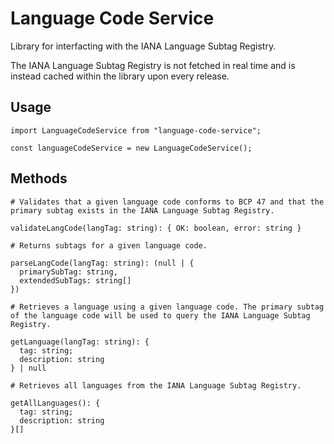 # Language Code Service

Library for interfacting with the IANA Language Subtag Registry.

The IANA Language Subtag Registry is not fetched in real time and is instead cached within the library upon every release. 

## Usage

```
import LanguageCodeService from "language-code-service";

const languageCodeService = new LanguageCodeService();
```

## Methods
```
# Validates that a given language code conforms to BCP 47 and that the primary subtag exists in the IANA Language Subtag Registry.

validateLangCode(langTag: string): { OK: boolean, error: string }
```

```
# Returns subtags for a given language code.

parseLangCode(langTag: string): (null | {
  primarySubTag: string,
  extendedSubTags: string[]
})
```

```
# Retrieves a language using a given language code. The primary subtag of the language code will be used to query the IANA Language Subtag Registry.

getLanguage(langTag: string): {
  tag: string;
  description: string
} | null
```

```
# Retrieves all languages from the IANA Language Subtag Registry.

getAllLanguages(): {
  tag: string;
  description: string
}[]
```
